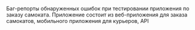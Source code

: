 Баг-репорты обнаруженных ошибок при тестировании приложения по заказу самоката. Приложение состоит из веб-приложения для заказа самокатов, мобильного приложения для курьеров, API
